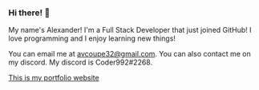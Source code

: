 ### Hi there! 👋
<p>My name's Alexander! I'm a Full Stack Developer that just joined GitHub! I love programming and I enjoy learning new things!<p>
<p>You can email me at <a href="mailto:avcoupe32@gmail.com">avcoupe32@gmail.com</a>. You can also contact me on my discord. My discord is Coder992#2268.<p>
<p><a href="https://coder992dev.coder992.repl.co/">This is my portfolio website</a></p>
